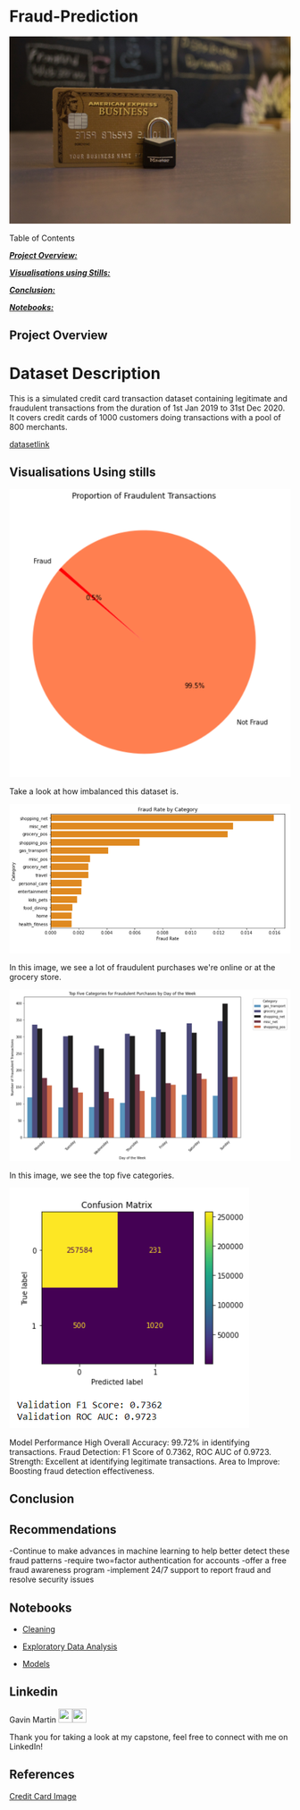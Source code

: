 # Fraud-Prediction
![image info](Images/CardFruad.jpg)

Table of Contents

[***Project Overview:***](#project-overview)

[***Visualisations using Stills:***](#visualisations-using-stills)

[***Conclusion:***](#conclusion)

[***Notebooks:***](#notebooks)


## Project Overview

# Dataset Description
This is a simulated credit card transaction dataset containing legitimate and fraudulent transactions from the duration of 1st Jan 2019 to 31st Dec 2020.
It covers credit cards of 1000 customers doing transactions with a pool of 800 merchants.

[datasetlink](https://www.kaggle.com/datasets/kartik2112/fraud-detection)


## Visualisations Using stills
![piefraud](Images/piefraud.png)

Take a look at how imbalanced this dataset is.


![fraudcate](Images/fraudcate.png)

In this image, we see a lot of fraudulent purchases we're online or at the grocery store.


![topcate](Images/topfivecategories.png)

In this image, we see the top five categories.


![Comfusion Matrix](Images/confusionm.png)

Model Performance
High Overall Accuracy: 99.72% in identifying transactions.
Fraud Detection: F1 Score of 0.7362, ROC AUC of 0.9723.
Strength: Excellent at identifying legitimate transactions.
Area to Improve: Boosting fraud detection effectiveness.


## Conclusion


## Recommendations
-Continue to make advances in machine learning to help better detect these fraud patterns 
-require two=factor authentication for accounts 
-offer a free fraud awareness program
-implement 24/7 support to report fraud and resolve security issues

## Notebooks
* [Cleaning](Notebook/Cleaning.ipynb)

* [Exploratory Data Analysis](Notebook/EDA.ipynb)

* [Models](Notebook/Models.ipynb)





## Linkedin
Gavin Martin <a href = "https://github.com/GitHbGav"><img src='https://cdn.pixabay.com/photo/2022/01/30/13/33/github-6980894_1280.png' width = '25' height='25'></a><a href="https://www.linkedin.com/in/gavin-martin-/"><img src='https://upload.wikimedia.org/wikipedia/commons/8/81/LinkedIn_icon.svg' width = '25' height='25'></a>

Thank you for taking a look at my capstone, feel free to connect with me on LinkedIn!

## References
[Credit Card Image](https://unsplash.com/photos/closeup-photo-of-american-express-business-card-on-brown-surface-x8i6FfaZAbs)

